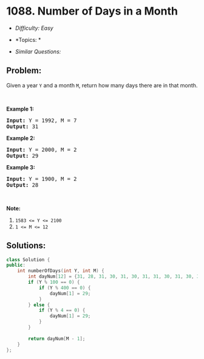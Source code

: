 # 1088. Number of Days in a Month

* *Difficulty: Easy*

* *Topics: *

* *Similar Questions:*

## Problem:

<p>Given a year <code>Y</code> and a month <code>M</code>, return how many days there are in that month.</p>

<p>&nbsp;</p>

<p><strong>Example 1:</strong></p>

<pre>
<strong>Input: </strong>Y = <span id="example-input-1-1">1992</span>, M = <span id="example-input-1-2">7</span>
<strong>Output: </strong><span id="example-output-1">31</span>
</pre>

<p><strong>Example 2:</strong></p>

<pre>
<strong>Input: </strong>Y = <span id="example-input-2-1">2000</span>, M = <span id="example-input-2-2">2</span>
<strong>Output: </strong><span id="example-output-2">29</span>
</pre>

<p><strong>Example 3:</strong></p>

<pre>
<strong>Input: </strong>Y = <span id="example-input-3-1">1900</span>, M = <span id="example-input-3-2">2</span>
<strong>Output: </strong><span id="example-output-3">28</span>
</pre>

<p>&nbsp;</p>

<p><strong>Note:</strong></p>

<ol>
	<li><code>1583 &lt;= Y &lt;= 2100</code></li>
	<li><code>1 &lt;= M &lt;= 12</code></li>
</ol>

## Solutions:

```c++
class Solution {
public:
    int numberOfDays(int Y, int M) {
        int dayNum[12] = {31, 28, 31, 30, 31, 30, 31, 31, 30, 31, 30, 31};
        if (Y % 100 == 0) {
            if (Y % 400 == 0) {
                dayNum[1] = 29;
            }
        } else {
            if (Y % 4 == 0) {
                dayNum[1] = 29;
            }
        }
        
        return dayNum[M - 1];
    }
};
```
